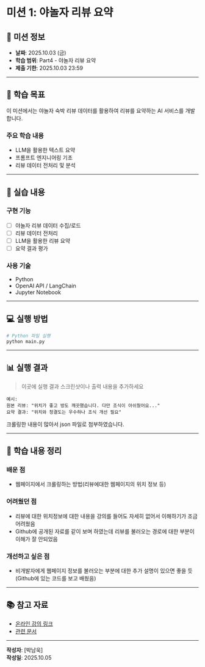 # 미션 1: 야놀자 리뷰 요약

## 📌 미션 정보

- **날짜**: 2025.10.03 (금)
- **학습 범위**: Part4 - 야놀자 리뷰 요약
- **제출 기한**: 2025.10.03 23:59

---

## 🎯 학습 목표

이 미션에서는 야놀자 숙박 리뷰 데이터를 활용하여 리뷰를 요약하는 AI 서비스를 개발합니다.

### 주요 학습 내용
- LLM을 활용한 텍스트 요약
- 프롬프트 엔지니어링 기초
- 리뷰 데이터 전처리 및 분석

---

## 📝 실습 내용

### 구현 기능
- [ ] 야놀자 리뷰 데이터 수집/로드
- [ ] 리뷰 데이터 전처리
- [ ] LLM을 활용한 리뷰 요약
- [ ] 요약 결과 평가

### 사용 기술
- Python
- OpenAI API / LangChain
- Jupyter Notebook

---

## 💻 실행 방법

```bash
# Python 파일 실행
python main.py
```

---

## 📊 실행 결과

> 이곳에 실행 결과 스크린샷이나 출력 내용을 추가하세요

```
예시:
원본 리뷰: "위치가 좋고 방도 깨끗했습니다. 다만 조식이 아쉬웠어요..."
요약 결과: "위치와 청결도는 우수하나 조식 개선 필요"
```
크롤링한 내용이 많아서 json 파일로 첨부하였습니다.

---

## 🤔 학습 내용 정리

### 배운 점
- 웹페이지에서 크롤링하는 방법(리뷰에대한 웹페이지의 위치 정보 등)

### 어려웠던 점
- 리뷰에 대한 위치정보에 대한 내용을 강의를 들어도 자세히 없어서 이해하기가 조금 어려웠음
- Github에 공개된 자료를 같이 보며 하였는데 리뷰를 불러오는 경로에 대한 부분이 이해가 잘 안되었음

### 개선하고 싶은 점
- 비개발자에게 웹페이지 정보를 불러오는 부분에 대한 추가 설명이 있으면 좋을 듯(Github에 있는 코드를 보고 배웠음)

---

## 📚 참고 자료

- [온라인 강의 링크]()
- [관련 문서]()

---

**작성자**: [박남욱]  
**작성일**: 2025.10.05

